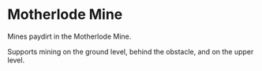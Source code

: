 # Motherlode Mine

Mines paydirt in the Motherlode Mine.

Supports mining on the ground level, behind the obstacle, and on the upper level.